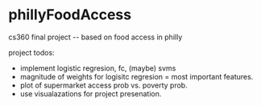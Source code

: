 # phillyFoodAccess
cs360 final project -- based on food access in philly 


project todos:
- implement logistic regresion, fc, (maybe) svms
- magnitude of weights for logisitc regresion = most important features.
- plot of supermarket access prob vs. poverty prob. 
- use visualazations for project presenation. 